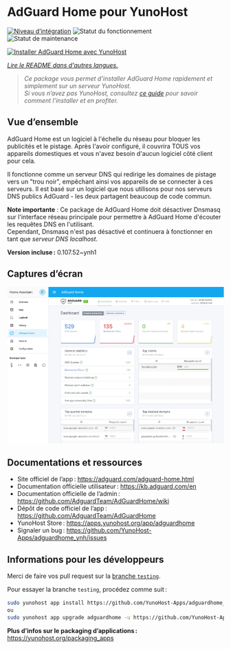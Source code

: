 <!--
Nota bene : ce README est automatiquement généré par <https://github.com/YunoHost/apps/tree/master/tools/readme_generator>
Il NE doit PAS être modifié à la main.
-->

# AdGuard Home pour YunoHost

[![Niveau d’intégration](https://dash.yunohost.org/integration/adguardhome.svg)](https://ci-apps.yunohost.org/ci/apps/adguardhome/) ![Statut du fonctionnement](https://ci-apps.yunohost.org/ci/badges/adguardhome.status.svg) ![Statut de maintenance](https://ci-apps.yunohost.org/ci/badges/adguardhome.maintain.svg)

[![Installer AdGuard Home avec YunoHost](https://install-app.yunohost.org/install-with-yunohost.svg)](https://install-app.yunohost.org/?app=adguardhome)

*[Lire le README dans d'autres langues.](./ALL_README.md)*

> *Ce package vous permet d’installer AdGuard Home rapidement et simplement sur un serveur YunoHost.*  
> *Si vous n’avez pas YunoHost, consultez [ce guide](https://yunohost.org/install) pour savoir comment l’installer et en profiter.*

## Vue d’ensemble

AdGuard Home est un logiciel à l'échelle du réseau pour bloquer les publicités et le pistage. Après l'avoir configuré, il couvrira TOUS vos appareils domestiques et vous n'avez besoin d'aucun logiciel côté client pour cela.

Il fonctionne comme un serveur DNS qui redirige les domaines de pistage vers un "trou noir", empêchant ainsi vos appareils de se connecter à ces serveurs. Il est basé sur un logiciel que nous utilisons pour nos serveurs DNS publics AdGuard - les deux partagent beaucoup de code commun.

**Note importante** : Ce package de AdGuard Home doit désactiver Dnsmasq sur l'interface réseau principale pour permettre à AdGuard Home d'écouter les requêtes DNS en l'utilisant.  
Cependant, Dnsmasq n'est pas désactivé et continuera à fonctionner en tant que *serveur DNS localhost*.


**Version incluse :** 0.107.52~ynh1

## Captures d’écran

![Capture d’écran de AdGuard Home](./doc/screenshots/screenshot.png)

## Documentations et ressources

- Site officiel de l’app : <https://adguard.com/adguard-home.html>
- Documentation officielle utilisateur : <https://kb.adguard.com/en>
- Documentation officielle de l’admin : <https://github.com/AdguardTeam/AdGuardHome/wiki>
- Dépôt de code officiel de l’app : <https://github.com/AdguardTeam/AdGuardHome>
- YunoHost Store : <https://apps.yunohost.org/app/adguardhome>
- Signaler un bug : <https://github.com/YunoHost-Apps/adguardhome_ynh/issues>

## Informations pour les développeurs

Merci de faire vos pull request sur la [branche `testing`](https://github.com/YunoHost-Apps/adguardhome_ynh/tree/testing).

Pour essayer la branche `testing`, procédez comme suit :

```bash
sudo yunohost app install https://github.com/YunoHost-Apps/adguardhome_ynh/tree/testing --debug
ou
sudo yunohost app upgrade adguardhome -u https://github.com/YunoHost-Apps/adguardhome_ynh/tree/testing --debug
```

**Plus d’infos sur le packaging d’applications :** <https://yunohost.org/packaging_apps>
